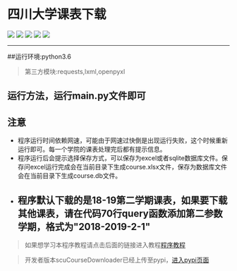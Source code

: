 # 四川大学课表下载

<p>
<img src='https://img.shields.io/badge/author-%E5%B0%8F%E5%B7%9D-ff69b4.svg'>
<img src='https://img.shields.io/github/license/2239559319/courseDownload.svg?style=flat'>
<img src='https://img.shields.io/badge/python-3.0%2B-blue.svg'>
<img src='https://img.shields.io/badge/python-3.6-blue.svg'>
<img src='https://img.shields.io/pypi/dm/scuCourseDownloader.svg?colorB=blue&style=flat'>
</p>

* * *

\##运行环境:python3.6

> 第三方模块:requests,lxml,openpyxl

## 运行方法，运行main.py文件即可

## 注意

-   程序运行时间依赖网速，可能由于网速过快倒是出现运行失败，这个时候重新运行即可。每一个学院的课表处理完后都有提示信息。
-   程序运行后会提示选择保存方式，可以保存为excel或者sqlite数据库文件。保存问excel运行完成会在当前目录下生成course.xlsx文件，保存为数据库文件会在当前目录下生成course.db文件。
-   ## 程序默认下载的是18-19第二学期课表，如果要下载其他课表，请在代码70行query函数添加第二参数学期，格式为"2018-2019-2-1"

> 如果想学习本程序教程请点击后面的链接进入教程[程序教程][2]

> 开发者版本scuCourseDownloader已经上传至pypi，[进入pypi页面][1]

[1]: https://pypi.org/project/scuCourseDownloader/

[2]: https://blog.csdn.net/w2239559319/article/details/88359913
